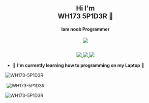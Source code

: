 <h2 align="center">Hi I'm <br>WH173 5P1D3R 🥰</h1>
<h4 align="center">Iam noob Programmer</h3>
<p align="center">
<img src="./image/WH173-5P1D3R.jpg"/>
</p>

##
<p align="center">
  <a href="https://github.com/WH173-5P1D3R">
    <img src="https://komarev.com/ghpvc/?username=WH173-5P1D3R&label=Profile%20views&color=ff69b4&label=Profile+Views&style=plastic">

  </a>
  <a href="https://github.com/phaticusthiccy?tab=stars">
    <img src="https://img.shields.io/github/stars/WH173-5P1D3R?color=ff69b4&label=Stargazers&style=plastic">

  </a>
  <a href="https://github.com/WH173-5P1D3R?tab=followers">
    <img src="https://img.shields.io/github/followers/WH173-5P1D3R?color=ff69b4&label=Followers&style=plastic">

  </a>
</p>


- 💫 **I'm currently learning how to programming on my Laptop  🌆**


<p><img align="center" src="https://github-readme-stats.vercel.app/api/top-langs?username=WH173-5P1D3R&show_icons=true&layout=compact&theme=nightowl" alt="WH173-5P1D3R" /></p>

<p>&nbsp;<img align="center" src="https://github-readme-stats.vercel.app/api?username=WH173-5P1D3R&show_icons=true&theme=nightowl" alt="WH173-5P1D3R" /></p>

<p><img align="center" src="https://github-readme-streak-stats.herokuapp.com/?user=WH173-5P1D3R&theme=nightowl" alt="WH173-5P1D3R" /></p>
</details>

